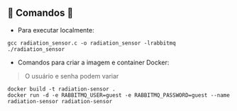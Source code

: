 ## 🚧 Comandos 🚧

* Para executar localmente:

```
gcc radiation_sensor.c -o radiation_sensor -lrabbitmq
./radiation_sensor
```

* Comandos para criar a imagem e container Docker:

> O usuário e senha podem variar

```
docker build -t radiation-sensor .
docker run -d -e RABBITMQ_USER=guest -e RABBITMQ_PASSWORD=guest --name radiation-sensor radiation-sensor
```

